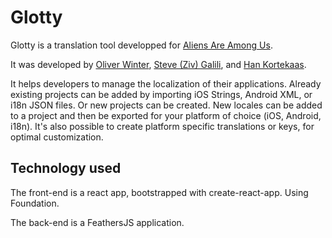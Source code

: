 # Glotty

Glotty is a translation tool developped for [Aliens Are Among Us](http://www.aliensareamongus.com/).

It was developed by [Oliver Winter](https://github.com/owinter86), [Steve (Ziv) Galili](http://github.com/vanGalilea), and [Han Kortekaas](https://github.com/Hansterdam).

It helps developers to manage the localization of their applications. Already existing projects can be added by importing iOS Strings, Android XML, or i18n JSON files.
Or new projects can be created. New locales can be added to a project and then be exported for your platform of choice (iOS, Android, i18n).
It's also possible to create platform specific translations or keys, for optimal customization.

## Technology used
The front-end is a react app, bootstrapped with create-react-app. Using Foundation.

The back-end is a FeathersJS application.
